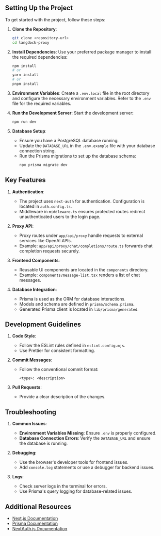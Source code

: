 ## Setting Up the Project

To get started with the project, follow these steps:

1. **Clone the Repository**:
   ```bash
   git clone <repository-url>
   cd langdock-proxy
   ```

2. **Install Dependencies**:
   Use your preferred package manager to install the required dependencies:
   ```bash
   npm install
   # or
   yarn install
   # or
   pnpm install
   ```

3. **Environment Variables**:
   Create a `.env.local` file in the root directory and configure the necessary environment variables. Refer to the `.env` file for the required variables.

4. **Run the Development Server**:
   Start the development server:
   ```bash
   npm run dev
   ```

5. **Database Setup**:
   - Ensure you have a PostgreSQL database running.
   - Update the `DATABASE_URL` in the `.env.example` file with your database connection string.
   - Run the Prisma migrations to set up the database schema:
     ```bash
     npx prisma migrate dev
     ```

## Key Features

1. **Authentication**:
   - The project uses `next-auth` for authentication. Configuration is located in `auth.config.ts`.
   - Middleware in `middleware.ts` ensures protected routes redirect unauthenticated users to the login page.

2. **Proxy API**:
   - Proxy routes under `app/api/proxy` handle requests to external services like OpenAI APIs.
   - Example: `app/api/proxy/chat/completions/route.ts` forwards chat completion requests securely.

3. **Frontend Components**:
   - Reusable UI components are located in the `components` directory.
   - Example: `components/message-list.tsx` renders a list of chat messages.

4. **Database Integration**:
   - Prisma is used as the ORM for database interactions.
   - Models and schema are defined in `prisma/schema.prisma`.
   - Generated Prisma client is located in `lib/prisma/generated`.

## Development Guidelines

1. **Code Style**:
   - Follow the ESLint rules defined in `eslint.config.mjs`.
   - Use Prettier for consistent formatting.

2. **Commit Messages**:
   - Follow the conventional commit format:
     ```
     <type>: <description>
     ```

3. **Pull Requests**:
   - Provide a clear description of the changes.

## Troubleshooting

1. **Common Issues**:
   - **Environment Variables Missing**: Ensure `.env` is properly configured.
   - **Database Connection Errors**: Verify the `DATABASE_URL` and ensure the database is running.

2. **Debugging**:
   - Use the browser's developer tools for frontend issues.
   - Add `console.log` statements or use a debugger for backend issues.

3. **Logs**:
   - Check server logs in the terminal for errors.
   - Use Prisma's query logging for database-related issues.

## Additional Resources

- [Next.js Documentation](https://nextjs.org/docs)
- [Prisma Documentation](https://www.prisma.io/docs)
- [NextAuth.js Documentation](https://next-auth.js.org/getting-started/introduction)